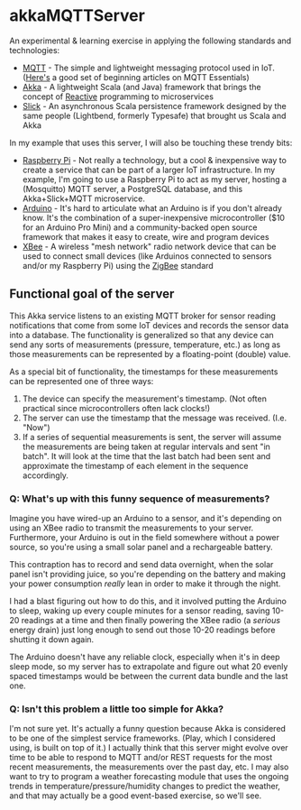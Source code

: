 # akkaMQTTServer
An experimental &amp; learning exercise in applying the following standards
and technologies:

* [MQTT](http://mqtt.org) - The simple and lightweight messaging protocol used in IoT. ([Here's](http://www.hivemq.com/blog/mqtt-essentials/) a good set of beginning articles on MQTT Essentials)
* [Akka](http://akka.io) - A lightweight Scala (and Java) framework that brings the concept of [Reactive](http://www.reactivemanifesto.org) programming to microservices
* [Slick](http://slick.lightbend.com) - An asynchronous Scala persistence framework designed by the same people (Lightbend, formerly Typesafe) that brought us Scala and Akka

In my example that uses this server, I will also be touching these trendy bits:

* [Raspberry Pi](https://www.raspberrypi.org) - Not really a technology, but a cool &amp; inexpensive way to create a  service that can be part of a larger IoT infrastructure. In my example, I'm going to use a Raspberry Pi to act as my server, hosting a (Mosquitto) MQTT server, a PostgreSQL database, and this Akka+Slick+MQTT microservice.
* [Arduino](https://ww.arduino.cc) - It's hard to articulate what an Arduino is if you don't already know. It's the combination of a super-inexpensive microcontroller ($10 for an Arduino Pro Mini) and a community-backed open source framework that makes it easy to create, wire and program devices
* [XBee](https://www.arduino.cc) - A wireless "mesh network" radio network device that can be used to connect small devices (like Arduinos connected to sensors and/or my Raspberry Pi) using the [ZigBee](http://www.zigbee.org) standard

## Functional goal of the server

This Akka service listens to an existing MQTT broker for  sensor reading notifications that come from some IoT devices and records the sensor data into a database. The functionality is generalized so that any device can send any sorts of measurements (pressure, temperature, etc.) as long as those measurements can be represented by a floating-point (double) value.

As a special bit of functionality, the timestamps for these measurements can be represented one of three ways:

1. The device can specify the measurement's timestamp. (Not often practical since microcontrollers often lack clocks!)
2. The server can use the timestamp that the message was received. (I.e. "Now")
3. If a series of sequential measurements is sent, the server will assume the measurements are being taken at regular intervals and sent "in batch". It will look at the time that the last batch had been sent and approximate the timestamp of each element in the sequence accordingly.

### Q: What's up with this funny sequence of measurements?

Imagine you have wired-up an Arduino to a sensor, and it's depending on using an XBee radio to transmit the measurements to your server. Furthermore, your Arduino is out in the field somewhere without a power source, so you're using a small solar panel and a rechargeable battery.

This contraption has to record and send data overnight, when the solar panel isn't providing juice, so you're depending on the battery and making your power consumption _really_ lean in order to make it through the night.

I had a blast figuring out how to do this, and it involved putting the Arduino to sleep, waking up every couple minutes for a sensor reading, saving 10-20 readings at a time and then finally powering the XBee radio (a _serious_ energy drain) just long enough to send out those 10-20 readings before shutting it down again.

The Arduino doesn't have any reliable clock, especially when it's in deep sleep mode, so my server has to extrapolate and figure out what 20 evenly spaced timestamps would be between the current data bundle and the last one.

### Q: Isn't this problem a little too simple for Akka?

I'm not sure yet. It's actually a funny question because Akka is considered to be one of the simplest service frameworks. (Play, which I considered using, is built on top of it.) I actually think that this server might evolve over time to be able to respond to MQTT and/or REST requests for the most recent measurements, the measurements over the past day, etc. I may also want to try to program a weather forecasting module that uses the ongoing trends in temperature/pressure/humidity changes to predict the weather, and that may actually be a good event-based exercise, so we'll see.